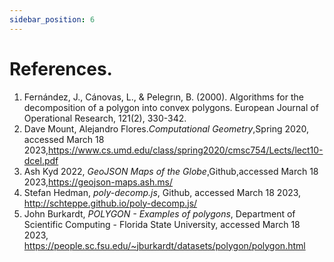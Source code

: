 ```yaml
---
sidebar_position: 6
---
```

# References.
1. Fernández, J., Cánovas, L., & Pelegrın, B. (2000). Algorithms for the decomposition of a polygon into convex polygons. European Journal of Operational Research, 121(2), 330-342.
2. Dave Mount, Alejandro Flores._Computational Geometry_,Spring 2020, accessed March 18 2023,<https://www.cs.umd.edu/class/spring2020/cmsc754/Lects/lect10-dcel.pdf>
3. Ash Kyd 2022, _GeoJSON Maps of the Globe_,Github,accessed March 18 2023,<https://geojson-maps.ash.ms/>
4. Stefan Hedman, _poly-decomp.js_, Github, accessed March 18 2023, <http://schteppe.github.io/poly-decomp.js/>
5. John Burkardt, _POLYGON - Examples of polygons_, Department of Scientific Computing - Florida State University, accessed March 18 2023, <https://people.sc.fsu.edu/~jburkardt/datasets/polygon/polygon.html>

